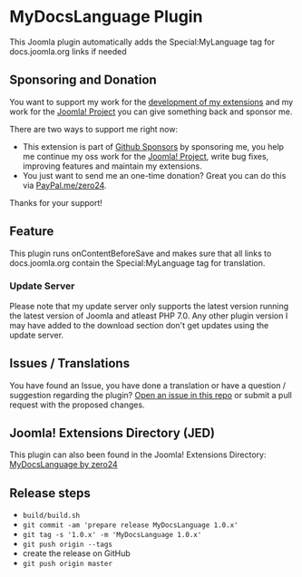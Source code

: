 # MyDocsLanguage Plugin

This Joomla plugin automatically adds the Special:MyLanguage tag for docs.joomla.org links if needed

## Sponsoring and Donation

You want to support my work for the [development of my extensions](https://extensions.joomla.org/profile/profile/details/200189/) and my work for the [Joomla! Project](https://volunteers.joomla.org/joomlers/248-tobias-zulauf) you can give something back and sponsor me.

There are two ways to support me right now:
- This extension is part of [Github Sponsors](https://github.com/sponsors/zero-24/) by sponsoring me, you help me continue my oss work for the [Joomla! Project](https://volunteers.joomla.org/joomlers/248-tobias-zulauf), write bug fixes, improving features and maintain my extensions.
- You just want to send me an one-time donation? Great you can do this via [PayPal.me/zero24](https://www.paypal.me/zero24).

Thanks for your support!

## Feature

This plugin runs onContentBeforeSave and makes sure that all links to docs.joomla.org contain the Special:MyLanguage tag for translation.

### Update Server

Please note that my update server only supports the latest version running the latest version of Joomla and atleast PHP 7.0.
Any other plugin version I may have added to the download section don't get updates using the update server.

## Issues / Translations

You have found an Issue, you have done a translation or have a question / suggestion regarding the plugin?
[Open an issue in this repo](https://github.com/zero-24/plg_content_mydocslanguage/issues/new) or submit a pull request with the proposed changes.

## Joomla! Extensions Directory (JED)

This plugin can also been found in the Joomla! Extensions Directory: [MyDocsLanguage by zero24](https://extensions.joomla.org/extension/mydocslanguage/)

## Release steps

- `build/build.sh`
- `git commit -am 'prepare release MyDocsLanguage 1.0.x'`
- `git tag -s '1.0.x' -m 'MyDocsLanguage 1.0.x'`
- `git push origin --tags`
- create the release on GitHub
- `git push origin master`
